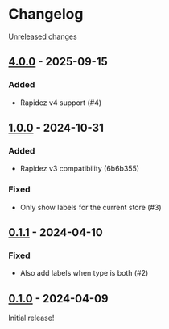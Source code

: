 # Changelog 

[Unreleased changes](https://github.com/rapidez/mirasvit-label/compare/4.0.0...master)
## [4.0.0](https://github.com/rapidez/mirasvit-label/releases/tag/4.0.0) - 2025-09-15

### Added

- Rapidez v4 support (#4)

## [1.0.0](https://github.com/rapidez/mirasvit-label/releases/tag/1.0.0) - 2024-10-31

### Added

- Rapidez v3 compatibility (6b6b355)

### Fixed

- Only show labels for the current store (#3)

## [0.1.1](https://github.com/rapidez/mirasvit-label/releases/tag/0.1.1) - 2024-04-10

### Fixed

 - Also add labels when type is both (#2)

## [0.1.0](https://github.com/rapidez/mirasvit-label/releases/tag/0.1.0) - 2024-04-09

Initial release!

